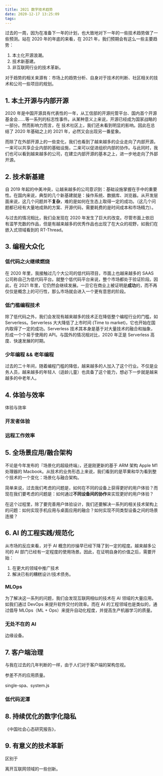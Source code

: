```yaml
---
title: 2021 数字技术趋势
date: 2020-12-17 13:25:09
tags:
---
```


过去的一周，因为在准备下一年的计划，也大致地对下一年的一些技术趋势做了一些预测。站在 2020 年的年底的来看，在 2021 年，我们预期会有这么一些主要趋势：

1. 本土化开源浪潮。
2. 技术新基建。
3. 非互联网行业的技术革新。

对于趋势的相关来源有：市场上的趋势分析、自身对于技术的判断、社区相关的技术和公司一些项目的规划。

## 1. 本土开源与内部开源

2020 年是中国开源具有代表性的一年，从工信部的开源托管平台、国内首个开源基金会……等一系列的标志性事件。从某种意义上来说，开源已经成为国家战略的一部分。然而影响力而言，在 技术社区上，我们还未看到明显的影响。因此在总结了 2020 年基础之上的 2021 年，必然又会出现另一番星象。

而除了在外部开源上的一些变化，我们也看到了越来越多的企业走向了内部开源。一来可以共享企业内部的基础设施，二来可以促进组织内部的协作。与此同时，我们也可以看到越来越多的公司，在建立内部开源的基本之上，进一步地走向了外部开源。

## 2. 技术新基建

自 2019 年起的中美冲突，让越来越多的公司意识到：基础设施掌握在手中的重要性。在国内来说，典型的几个新基建就是：操作系统、数据库、浏览器。从开发层面来说，这几个问题并不**复杂**，难的是如何在生态上取得一定的成功。（这几个问题都已经有大量地成熟的方案、开源代码，需要耗费的是时间成本和市场精力）。

与过去的情况相比，我们会发现在 2020 年发生了巨大的改变。尽管市面上依旧有滥竽充数的作品，但是有越来越多的优秀作品也出现了在大众的视野，如我们在嵌入式领域看到的 RT-Thread。

## 3. 编程大众化

### 低代码之火继续燃烧

在 2020 年里，我接触过几个大公司的低代码项目，市面上也越来越多的 SAAS 公司称自己为低代码平台。就整个低代码平台来说，整个市场都处于验证阶段。因此，在 2021 年里，它仍然会继续发展。一旦它在商业上被证明是**成功**的，而不再仅仅是概念上的可行性，那么市场就会进入一个更有意思的阶段。

### 低门槛编程技术 

除了低代码之外，我们会发现有越来越多的技术正在降低整个编程行业的门槛，如 Serverless。Serverless 大大降低了上市时间 (Time to market)，它也开始在国内取得了一定的成功。Serverless 技术其本身是基于对大量技术的融合和抽象，形成一个个易于使用的 API。与国外的情况相对比，2020 年正是 Serverless 高度、快速发展的时期。

### 少年编程 && 老年编程

过去的二十年间，随着编程门槛的降低，越来越多的人加入了这个行业。不仅是业务人员，越来越多的年轻人（适龄儿童）也具备了这个能力，想必下一步就是越来越多的中老年人。

## 4. 体验与效率

体验与效率

### 开发者体验

### 远程工作效率


## 5. 全场景应用/融合架构

不论是今年发布的『场景化的超级终端』，还是刚更新的基于 ARM 架构 Apple M1 处理器的 Macbook。从技术的业务形态上来说，我们看到的是苹果和华为看到整个技术的一个变化：场景化与融合架构。

简单来说，过去我们考虑的问题是，如何在不同的设备上获得更好的用户体验？而现在我们要考虑的问题是：如何通过**不同设备间的协作**来实现更好的用户体验？

在这个过程里，除了要完善用户体验设计，我们还要解决一系列的相关技术架构上的问题：如何实现手机应用与桌面应用的融合？如何实现不同类型设备之间的场景连接？

## 6. AI 的工程实践/规范化

从市场的反应来看，对于 AI 概念的炒操早已经下降了到一定的程度。越来越多公司的 AI 部门已经有一定程度的使用场景。因此，在证明自身的价值之后，需要开始：

1. 在更大的领域中推广技术
2. 解决已有的糟糕设计/技术债务。

### MLOps

为了解决这一系列的问题，我们会发现互联网相似的技术在 AI 领域的大量应用。如我们通过 DevOps 来提升软件交付的效率。而在 AI 的工程领域也是类似的，通过倡导 MLOps（ML + Ops）来提升自动化程度，并提高生产机器学习的质量。

### 无处不在的 AI

边缘设备。

## 7. 客户端治理

与我在过去的几年判断的一样，由于人们对于客户端的架构忽视。

参差不齐的应用质量。

single-spa、system.js

### 低代码泥潭


## 8. 持续优化的数字化隐私

《中国社会心态研究报告》，


## 9. 有意义的技术革新

区别于

离开互联网领域的一些创新。




